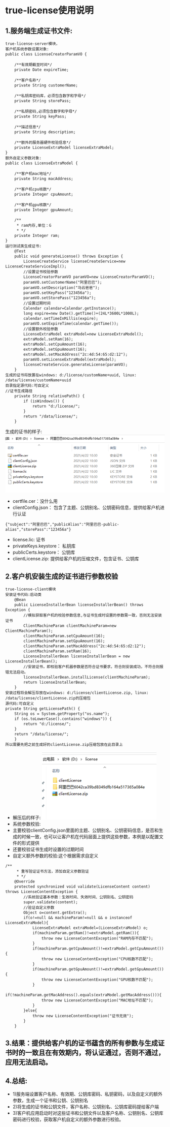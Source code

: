 # true-license使用说明

## 1.服务端生成证书文件:
```
true-license-server模块，
客户机系统参数设置对象:
public class LicenseCreatorParamVO {

    /**有效期截至时间*/
    private Date expireTime;

    /**客户名称*/
    private String customerName;

    /**私钥库密码库，必须包含数字和字母*/
    private String storePass;

    /**私钥密码,必须包含数字和字母*/
    private String keyPass;

    /**描述信息*/
    private String description;

    /**额外的服务器硬件校验信息*/
    private LicenseExtraModel licenseExtraModel;
}
额外自定义参数对象:
public class LicenseExtraModel {

    /**客户机mac地址*/
    private String macAddress;

    /**客户机cpu核数*/
    private Integer cpuAmount;

    /**客户机gpu核数*/
    private Integer gpuAmount;

    /**
     * ram内存,单位：G
     * */
    private Integer ram;
}
运行测试类生成证书:
    @Test
    public void generateLicense() throws Exception {
        LicenseCreateService licenseCreateService=new LicenseCreateServiceImpl();
        //设置证书校验参数
        LicenseCreatorParamVO paramVO=new LicenseCreatorParamVO();
        paramVO.setCustomerName("阿里巴巴");   
        paramVO.setDescription("马云爸爸");
        paramVO.setKeyPass("123456a");
        paramVO.setStorePass("123456a");
        //设置过期时间
        Calendar calendar=Calendar.getInstance();
        long expire=new Date().getTime()+(24L*3600L*1000L);
        calendar.setTimeInMillis(expire);
        paramVO.setExpireTime(calendar.getTime());
        //设置额外校验参数
        LicenseExtraModel extraModel=new LicenseExtraModel();
        extraModel.setRam(16);
        extraModel.setCpuAmount(16);
        extraModel.setGpuAmount(16);
        extraModel.setMacAddress("2c:4d:54:65:d2:12");
        paramVO.setLicenseExtraModel(extraModel);
        licenseCreateService.generateLicense(paramVO);
    }
生成的证书将放置在windows: d:/license/customName+uuid, linux:  /data/license/customName+uuid
目录指定源代码:可自定义
//证书生成路径
    private String relativePath() {
        if (isWindows()) {
            return "d:/license/";
        }
        return "/data/license/";
    }
```
生成的证书的样子:
![](./z-md-img/license-path.png)
- certfile.cer：没什么用
- clientConfig.json： 包含了主题、公钥别名、公钥密码信息，提供给客户机进行认证
```
{"subject":"阿里巴巴","publicAlias":"阿里巴巴-public-alias","storePass":"123456a"}
```
- license.lic: 证书
- privateKeys.keystore： 私钥库
- publicCerts.keystore： 公钥库
- clientLicense.zip: 提供给客户机的压缩文件，包含证书、公钥库

## 2.客户机安装生成的证书进行参数校验
```
true-license-client模块
安装证书代码:启动类
    @Bean
    public LicenseInstallerBean licenseInstallerBean() throws Exception {
        //模拟获取客户机的校验参数信息,与证书生成时设置的参数需一致，否则无法安装证书
        ClientMachineParam clientMachineParam=new ClientMachineParam();
        clientMachineParam.setCpuAmount(16);
        clientMachineParam.setGpuAmount(16);
        clientMachineParam.setMacAddress("2c:4d:54:65:d2:12");
        clientMachineParam.setRam(16);
        LicenseInstallerBean licenseInstallerBean = new LicenseInstallerBean();
        //安装证书，即校验客户机器参数是否符合证书要求，符合则安装成功，不符合则报错无法启动。
        licenseInstallerBean.installLicense(clientMachineParam);
        return licenseInstallerBean;
    }
安装过程将会解压存放在windows: d:/license/clientLicense.zip, linux:  /data/license/clientLicense.zip的压缩包
源代码:可自定义
private String getLicensePath() {
    String os = System.getProperty("os.name");
    if (os.toLowerCase().contains("windows")) {
        return "d:/license/";
    }
    return "/data/license/";
    }
所以需要先把之前生成好的clientLicense.zip压缩包放在此目录上
```
- 解压后的样子:
![](./z-md-img/license-zip.jpg)
- 系统参数校验:
- 主要校验clientConfig.json里面的主题、公钥别名、公钥密码信息，是否和生成的时候一致，也可以让客户机在代码层面上提供这些参数，本例是以配置文件的形式提供
- 还要校验证书生成时设置的过期时间
- 自定义额外参数的校验:这个根据需求自定义
````
/**
     * 重写验证证书方法，添加自定义参数验证
     * */
    @Override
    protected synchronized void validate(LicenseContent content) throws LicenseContentException {
        //系统验证基本参数：生效时间、失效时间、公钥别名、公钥密码
        super.validate(content);
        //验证自定义参数
        Object o=content.getExtra();
        if(o!=null && machineParam!=null && o instanceof LicenseExtraModel){
            LicenseExtraModel extraModel=(LicenseExtraModel) o;
            if(machineParam.getRam()!=extraModel.getRam()){
                throw new LicenseContentException("RAM内存不匹配");
            }
            if(machineParam.getCpuAmount()!=extraModel.getCpuAmount()){
                throw new LicenseContentException("CPU核数不匹配");
            }
            if(machineParam.getGpuAmount()!=extraModel.getGpuAmount()){
                throw new LicenseContentException("GPU核数不匹配");
            }
            if(!machineParam.getMacAddress().equals(extraModel.getMacAddress())){
                throw new LicenseContentException("MAC地址不匹配");
            }
        }else{
            throw new LicenseContentException("证书无效");
        }
    }
````
## 3.结果：提供给客户机的证书蕴含的所有参数与生成证书时的一致且在有效期内，将认证通过，否则不通过，应用无法启动。
## 4.总结:
- 1)服务端设置客户名称、有效期、公钥库密码、私钥密码，以及自定义的额外参数，生成一个证书和公钥、公钥别名
- 2)将生成的证书和公钥文件，客户名称、公钥别名、公钥库密码提给客户端
- 3)客户机应用启动时对这些证书和公钥文件以及客户名称、公钥别名、公钥库密码进行校验，获取客户机自定义的额外参数进行校验。

